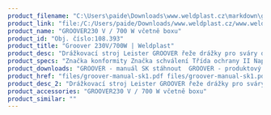 ```yaml
---
product_filename: "C:\Users\paide\Downloads\www.weldplast.cz\markdown\groover-230v700w.md"
product_link: "file:/C:/Users/paide/Downloads/www.weldplast.cz/www.weldplast.cz/groover-230v700w"
product_name: "GROOVER230 V / 700 W včetně boxu"
product_id: "Obj. číslo:108.393"
product_title: "Groover 230V/700W | Weldplast"
product_desc: "Drážkovací stroj Leister GROOVER řeže drážky pro sváry do silných odolných podlahových krytin z PVC-P PE a linolea. Tři válečky mu umožňují plynulý klouzavý pohyb a řez v konstantní hloubce i při vysokých rychlostech.Drážkování všech typů podlahových krytinVelmi vysoká rotační řezná rychlost ve dvou úrovníchNastavitelné vodicí kolo pro přesný pojezdDrážkování je možné i u okrajůPráce bez prachu a nečistot díky přídavnému ventilátoru a vaku na prach"
product_specs: "Značka konformity Značka schválení Třída ochrany II NapětíV~230 PříkonW350 / 700 (2 stupně) FrekvenceHz50 / 60 Rychlostm/min Stupeň 1: 14500 (350 W) Stupeň 2: 18500 (700 W)  Úroveň hlučnosti LpAdB84 Rozměry (D x Š x V)mm240 x 205 x 255 Hmotnostkg67 (s kabelem 3 m a trubkou vyhazovače) Druh certifikaceCCA Hloubka drážkymm0 - 4"
product_downloads: "GROOVER - manuál SK stáhnout  GROOVER - produktový list stáhnout  GROOVER - manuál CZ stáhnout"
product_href: "files/groover-manual-sk1.pdf files/groover-manual-sk1.pdf files/groover-produktovy-list-leister.pdf files/groover-produktovy-list-leister.pdf files/groover-manual-cz1.pdf files/groover-manual-cz1.pdf"
product_desc_2: "Drážkovací stroj Leister GROOVER řeže drážky pro sváry do silných odolných podlahových krytin z PVC-P PE a linolea. Tři válečky mu umožňují plynulý klouzavý pohyb a řez v konstantní hloubce i při vysokých rychlostech.Drážkování všech typů podlahových krytinVelmi vysoká rotační řezná rychlost ve dvou úrovníchNastavitelné vodicí kolo pro přesný pojezdDrážkování je možné i u okrajůPráce bez prachu a nečistot díky přídavnému ventilátoru a vaku na prach"
product_accessories: "GROOVER230 V / 700 W včetně boxu"
product_similar: ""
---
```

